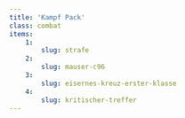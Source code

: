 ```yaml
---
title: 'Kampf Pack'
class: combat
items:
    1:
        slug: strafe
    2:
        slug: mauser-c96
    3:
        slug: eisernes-kreuz-erster-klasse
    4:
        slug: kritischer-treffer
---
```

